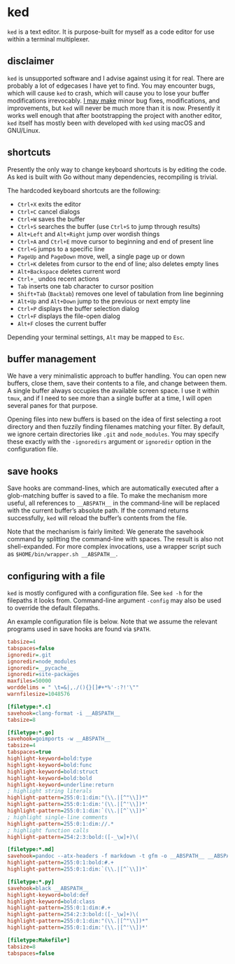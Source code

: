 # ked

`ked` is a text editor. It is purpose-built for myself as a code editor
for use within a terminal multiplexer.

## disclaimer

`ked` is unsupported software and I advise against using it for real.
There are probably a lot of edgecases I have yet to find. You may
encounter bugs, which will cause `ked` to crash, which will cause you to
lose your buffer modifications irrevocably. [I may make](TODO.md) minor
bug fixes, modifications, and improvements, but `ked` will never be much
more than it is now. Presently it works well enough that after
bootstrapping the project with another editor, `ked` itself has mostly
been with developed with `ked` using macOS and GNU/Linux.

## shortcuts

Presently the only way to change keyboard shortcuts is by editing the
code. As ked is built with Go without many dependencies, recompiling is
trivial.

The hardcoded keyboard shortcuts are the following:

  - `Ctrl+X` exits the editor
  - `Ctrl+C` cancel dialogs
  - `Ctrl+W` saves the buffer
  - `Ctrl+S` searches the buffer (use `Ctrl+S` to jump through results)
  - `Alt+Left` and `Alt+Right` jump over wordish things
  - `Ctrl+A` and `Ctrl+E` move cursor to beginning and end of present
    line
  - `Ctrl+G` jumps to a specific line
  - `PageUp` and `PageDown` move, well, a single page up or down
  - `Ctrl+K` deletes from cursor to the end of line; also deletes empty
    lines
  - `Alt+Backspace` deletes current word
  - `Ctrl+_` undos recent actions
  - `Tab` inserts one tab character to cursor position
  - `Shift+Tab` (`Backtab`) removes one level of tabulation from line
    beginning
  - `Alt+Up` and `Alt+Down` jump to the previous or next empty line
  - `Ctrl+P` displays the buffer selection dialog
  - `Ctrl+F` displays the file-open dialog
  - `Alt+F` closes the current buffer

Depending your terminal settings, `Alt` may be mapped to `Esc`.

## buffer management

We have a very minimalistic approach to buffer handling. You can open
new buffers, close them, save their contents to a file, and change
between them. A single buffer always occupies the available screen
space. I use it within `tmux`, and if I need to see more than a single
buffer at a time, I will open several panes for that purpose.

Opening files into new buffers is based on the idea of first selecting a
root directory and then fuzzily finding filenames matching your filter.
By default, we ignore certain directories like `.git` and
`node_modules`. You may specify these exactly with the `-ignoredirs`
argument or `ignoredir` option in the configuration file.

## save hooks

Save hooks are command-lines, which are automatically executed after a
glob-matching buffer is saved to a file. To make the mechanism more
useful, all references to `__ABSPATH__` in the command-line will be
replaced with the current buffer’s absolute path. If the command returns
successfully, `ked` will reload the buffer’s contents from the file.

Note that the mechanism is fairly limited: We generate the savehook
command by splitting the command-line with spaces. The result is also
not shell-expanded. For more complex invocations, use a wrapper script
such as `$HOME/bin/wrapper.sh __ABSPATH__`.

## configuring with a file

`ked` is mostly configured with a configuration file. See `ked -h` for
the filepaths it looks from. Command-line argument `-config` may also be
used to override the default filepaths.

An example configuration file is below. Note that we assume the relevant
programs used in save hooks are found via `$PATH`.

``` ini
tabsize=4
tabspaces=false
ignoredir=.git
ignoredir=node_modules
ignoredir=__pycache__
ignoredir=site-packages
maxfiles=50000
worddelims = " \t=&|,./(){}[]#+*%'-:?!'\""
warnfilesize=1048576

[filetype:*.c]
savehook=clang-format -i __ABSPATH__
tabsize=8

[filetype:*.go]
savehook=goimports -w __ABSPATH__
tabsize=4
tabspaces=true
highlight-keyword=bold:type
highlight-keyword=bold:func
highlight-keyword=bold:struct
highlight-keyword=bold:bold
highlight-keyword=underline:return
; highlight string literals
highlight-pattern=255:0:1:dim:"(\\.|[^"\\])*"
highlight-pattern=255:0:1:dim:'(\\.|[^'\\])*'
highlight-pattern=255:0:1:dim:`(\\.|[^`\\])*`
; highlight single-line comments
highlight-pattern=255:0:1:dim://.*
; highlight function calls
highlight-pattern=254:2:3:bold:([-_\w]+)\(

[filetype:*.md]
savehook=pandoc --atx-headers -f markdown -t gfm -o __ABSPATH__ __ABSPATH__
highlight-pattern=255:0:1:bold:#.+
highlight-pattern=255:0:1:dim:`(\\.|[^`\\])*`

[filetype:*.py]
savehook=black __ABSPATH__
highlight-keyword=bold:def
highlight-keyword=bold:class
highlight-pattern=255:0:1:dim:#.+
highlight-pattern=254:2:3:bold:([-_\w]+)\(
highlight-pattern=255:0:1:dim:"(\\.|[^"\\])*"
highlight-pattern=255:0:1:dim:'(\\.|[^'\\])*'

[filetype:Makefile*]
tabsize=8
tabspaces=false
```
